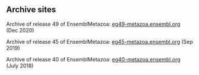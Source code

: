 ## Archive sites

Archive of release 49 of EnsemblMetazoa: [eg49-metazoa.ensembl.org](https://eg49-metazoa.ensembl.org) (Dec 2020)

Archive of release 45 of EnsemblMetazoa: [eg45-metazoa.ensembl.org](https://eg45-metazoa.ensembl.org) (Sep 2019)

Archive of release 40 of EnsemblMetazoa: [eg40-metazoa.ensembl.org](https://eg40-metazoa.ensembl.org) (July 2018)
